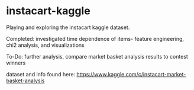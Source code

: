 # instacart-kaggle
Playing and exploring the instacart kaggle dataset. 

Completed: 
investigated time dependence of items- feature engineering, chi2 analysis, and visualizations

To-Do:
further analysis, compare market basket analysis results to contest winners

dataset and info found here: https://www.kaggle.com/c/instacart-market-basket-analysis

